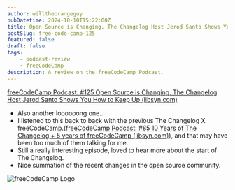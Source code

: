 ```yaml
---
author: willtheorangeguy
pubDatetime: 2024-10-10T15:22:00Z
title: Open Source is Changing. The Changelog Host Jerod Santo Shows You How to Keep Up Podcast Review
postSlug: free-code-camp-125
featured: false
draft: false
tags:
    - podcast-review
    - freeCodeCamp
description: A review on the freeCodeCamp Podcast.
---
```


[freeCodeCamp Podcast: #125 Open Source is Changing. The Changelog Host Jerod Santo Shows You How to Keep Up (libsyn.com)](https://freecodecamp.libsyn.com/125-open-source-is-changing-the-changelog-host-jerod-santo-shows-you-how-to-keep-up)

-   Also another loooooong one...
-   I listened to this back to back with the previous The Changelog X freeCodeCamp.([freeCodeCamp Podcast: #85 10 Years of The Changelog + 5 years of freeCodeCamp (libsyn.com)](https://freecodecamp.libsyn.com/crossover-special-10-years-of-the-changelog-5-years-of-freecodecamp)), and that may have been too much of them talking for me.
-   Still a really interesting episode, loved to hear more about the start of The Changelog.
-   Nice summation of the recent changes in the open source community.

![freeCodeCamp Logo](https://is1-ssl.mzstatic.com/image/thumb/Podcasts126/v4/35/e9/b6/35e9b65b-94f3-24ac-3876-6e73f7ac184d/mza_13527185515497085459.jpeg/300x300bb.webp)
